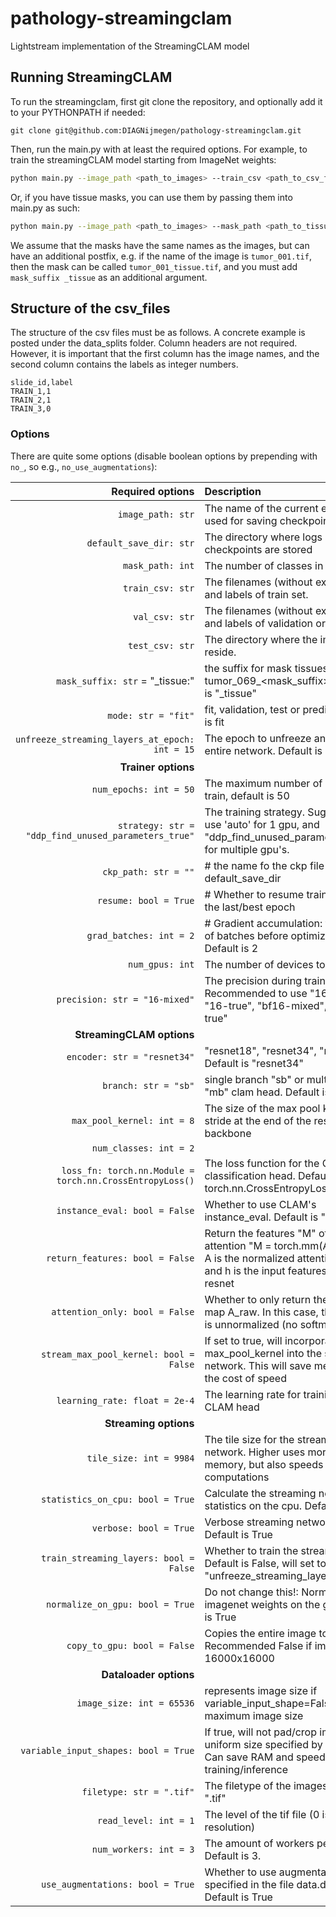 # pathology-streamingclam
Lightstream implementation of the StreamingCLAM model


## Running StreamingCLAM

To run the streamingclam, first git clone the repository, and optionally add it to your PYTHONPATH if needed:

```
git clone git@github.com:DIAGNijmegen/pathology-streamingclam.git
```

Then, run the main.py with at least the required options. For example, to train the streamingCLAM model starting from ImageNet weights:

``` bash
python main.py --image_path <path_to_images> --train_csv <path_to_csv_file> --val_csv <path_to_val_csv> --default_save_dir <path_to_save_results>
```

Or, if you have tissue masks, you can use them by passing them into main.py as such:

``` bash
python main.py --image_path <path_to_images> --mask_path <path_to_tissue_masks> --mask_suffix <mask_suffix> --train_csv <path_to_csv_file> --val_csv <path_to_val_csv> --default_save_dir <path_to_save_results>
```

We assume that the masks have the same names as the images, but can have an additional postfix, e.g. if the name of the image is `tumor_001.tif`, then the mask can be called `tumor_001_tissue.tif`, and you must add `mask_suffix _tissue` as an additional argument. 

## Structure of the csv_files
The structure of the csv files must be as follows. A concrete example is posted under the data_splits folder. Column headers are not required. However, it is important that the first column has the image names, and the second column contains the labels as integer numbers.


```
slide_id,label
TRAIN_1,1
TRAIN_2,1
TRAIN_3,0
```

### Options

There are quite some options (disable boolean options by prepending with `no_`, so e.g., `no_use_augmentations`):

| Required options | Description |
| ---:         |     :---      |
| `image_path: str` | The name of the current experiment, used for saving checkpoints. |
| `default_save_dir: str` | The directory where logs and checkpoints are stored|
| `mask_path: int` | The number of classes in the task. |
| `train_csv: str` | The filenames (without extension) and labels of train set. |
| `val_csv: str` | The filenames (without extension) and labels of validation or test set. |
| `test_csv: str` | The directory where the images reside. |
| `mask_suffix: str` = "_tissue:" | the suffix for mask tissues e.g. tumor_069_<mask_suffix>.tif. Default is "_tissue"|
| `mode: str = "fit"`  | fit, validation, test or predict, default is fit|
| `unfreeze_streaming_layers_at_epoch: int = 15` | The epoch to unfreeze and train the entire network. Default is 20
| **Trainer options** | |
| `num_epochs: int = 50` | The maximum number of epochs to train, default is 50|
| `strategy: str = "ddp_find_unused_parameters_true"` | The training strategy. Suggested to use 'auto' for 1 gpu, and "ddp_find_unused_parameters_true" for multiple gpu's.|
| `ckp_path: str = ""` | # the name fo the ckp file within the default_save_dir|
| `resume: bool = True` | # Whether to resume training from the last/best epoch|
| `grad_batches: int = 2` | # Gradient accumulation: the amount of batches before optimizer step. Default is 2|
| `num_gpus: int`| The number of devices to use |
| `precision: str = "16-mixed"`| The precision during training. Recommended to use "16-mixed", "16-true", "bf16-mixed", "bf16-true"|
| **StreamingCLAM options** | |
|`encoder: str = "resnet34"` | "resnet18", "resnet34", "resnet50". Default is "resnet34"|
|`branch: str = "sb"`  |single branch "sb" or multi-branch "mb" clam head. Default is "sb"|
|`max_pool_kernel: int = 8`| The size of the max pool kernel and stride at the end of the resnet backbone|
|`num_classes: int = 2`||
|`loss_fn: torch.nn.Module = torch.nn.CrossEntropyLoss()`| The loss function for the CLAM classification head. Default is torch.nn.CrossEntropyLoss()|
|`instance_eval: bool = False`| Whether to use CLAM's instance_eval. Default is "False"|
|`return_features: bool = False`| Return the features "M" of the CLAM attention "M = torch.mm(A, h)" where A is the normalized attention map and h is the input features of the resnet  |
|`attention_only: bool = False`| Whether to only return the attention map A_raw. In this case, the attention is unnormalized (no softmax)|
|`stream_max_pool_kernel: bool = False`| If set to true, will incorporate the max_pool_kernel into the streaming network. This will save memory, at the cost of speed|
|`learning_rate: float = 2e-4`  | The learning rate for training the CLAM head|
| **Streaming options** | |
|`tile_size: int = 9984`| The tile size for the streaming network. Higher uses more GPU memory, but also speeds up computations|
|`statistics_on_cpu: bool = True`| Calculate the streaming network statistics on the cpu. Default is True|
|`verbose: bool = True`|Verbose streaming network output. Default is True|
|`train_streaming_layers: bool = False`| Whether to train the streaming layers. Default is False, will set to true at "unfreeze_streaming_layers_at_epoc"|
|`normalize_on_gpu: bool = True`| Do not change this!: Normalize with imagenet weights on the gpu. Default is True|
|`copy_to_gpu: bool = False`| Copies the entire image to the gpu. Recommended False if image > 16000x16000|
| **Dataloader options** | |
|`image_size: int = 65536`| represents image size if variable_input_shape=False, else the maximum image size|
|`variable_input_shapes: bool = True`| If true, will not pad/crop images to a uniform size specified by image_size. Can save RAM and speed up training/inference|
|`filetype: str = ".tif"`| The filetype of the images. Default is ".tif"|
|`read_level: int = 1` |  The level of the tif file (0 is highest resolution)|
|`num_workers: int = 3`| The amount of workers per gpu. Default is 3. |
|`use_augmentations: bool = True`| Whether to use augmentations specified in the file data.dataset.py. Default is True|



